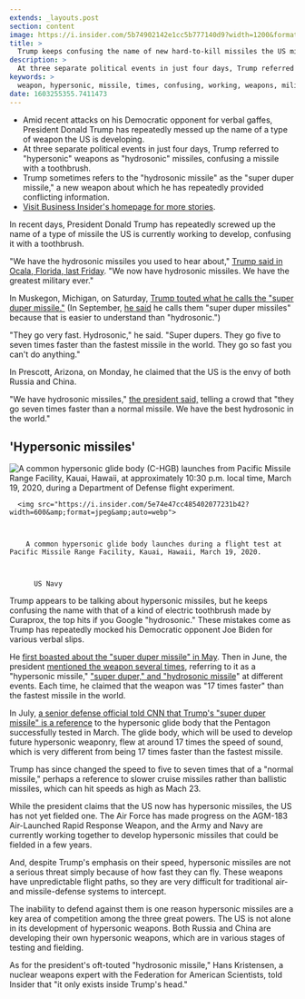 ```yaml
--- 
extends: _layouts.post 
section: content 
image: https://i.insider.com/5b74902142e1cc5b777140d9?width=1200&format=jpeg 
title: > 
  Trump keeps confusing the name of new hard-to-kill missiles the US military is working on with a toothbrush 
description: > 
  At three separate political events in just four days, Trump referred to "hypersonic" weapons as "hydrosonic" missiles, confusing a missile with a toothbrush.Trump sometimes refers to the "hydrosonic missile" as the "super duper missile," a new weapon about which he has repeatedly provided conflicting information."We have the hydrosonic missiles you used to hear about," Trump said in Ocala, Florida, last Friday.(In September, he said he calls them "super duper missiles" because that is easier to understand than "hydrosonic.")The inability to defend against them is one reason hypersonic missiles are a key area of competition among the three great powers. 
keywords: > 
  weapon, hypersonic, missile, times, confusing, working, weapons, military, missiles, hardtokill, duper, super, hydrosonic, keeps, trump, toothbrush 
date: 1603255355.7411473 
--- 
```

<div><ul class="summary-list">
<li>Amid recent attacks on his Democratic opponent for verbal gaffes, President Donald Trump has repeatedly messed up the name of a type of weapon the US is developing.</li>
<li>At three separate political events in just four days, Trump referred to "hypersonic" weapons as "hydrosonic" missiles, confusing a missile with a toothbrush.</li>
<li>Trump sometimes refers to the "hydrosonic missile" as the "super duper missile," a new weapon about which he has repeatedly provided conflicting information.</li>
<li><a href="https://www.businessinsider.com/?hprecirc-bullet">Visit Business Insider's homepage for more stories</a>.</li>
</ul>
<p id="gpt-post-defense-mobile_in_post_ad-fluid-1" class="ad ad-wrapper fluid in-post only-mobile"></p>

<p id="gpt-post-defense-desktop_in_post_ad-fluid-1" class="ad ad-wrapper fluid in-post only-desktop"></p>
<p>In recent days, President Donald Trump has repeatedly screwed up the name of a type of missile the US is currently working to develop, confusing it with a toothbrush.</p><p>"We have the hydrosonic missiles you used to hear about," <a href="https://twitter.com/atrupar/status/1317221997882036224">Trump said in Ocala, Florida, last Friday</a>. "We now have hydrosonic missiles. We have the greatest military ever."</p><p>In Muskegon, Michigan, on Saturday, <a href="https://twitter.com/atrupar/status/1317594826360147970">Trump touted what he calls the "super duper missile."</a> (In September, <a href="https://twitter.com/ddale8/status/1308170361876480002">he said</a> he calls them "super duper missiles" because that is easier to understand than "hydrosonic.")</p><p>"They go very fast. Hydrosonic," he said. "Super dupers. They go five to seven times faster than the fastest missile in the world. They go so fast you can't do anything."&#160;</p>
<p id="gpt-post-defense-mobile_in_post_ad-fluid-2" class="ad ad-wrapper fluid in-post only-mobile"></p>

<p id="gpt-post-defense-desktop_in_post_ad-fluid-2" class="ad ad-wrapper fluid in-post only-desktop"></p>
<p>In Prescott, Arizona, on Monday, he claimed that the US is the envy of both Russia and China.</p><p>"We have hydrosonic missiles," <a href="https://twitter.com/atrupar/status/1318291646572908546">the president said,</a> telling a crowd that "they go seven times faster than a normal missile. We have the best hydrosonic in the world."</p><h2>'Hypersonic missiles'</h2><p>
      <img class="lazy-image " src="" alt="A common hypersonic glide body (C-HGB) launches from Pacific Missile Range Facility, Kauai, Hawaii, at approximately 10:30 p.m. local time, March 19, 2020, during a Department of Defense flight experiment.">
    
    
      <img src="https://i.insider.com/5e74e47cc485402077231b42?width=600&amp;format=jpeg&amp;auto=webp">
    
    
    
        A common hypersonic glide body launches during a flight test at Pacific Missile Range Facility, Kauai, Hawaii, March 19, 2020.
      

        
          US Navy
        
    
</p><p>Trump appears to be talking about hypersonic missiles, but he keeps confusing the name with that of a kind of electric toothbrush made by Curaprox, the top hits if you Google "hydrosonic." These mistakes come as Trump has repeatedly mocked his Democratic opponent Joe Biden for various verbal slips.</p><p>He <a href="https://www.businessinsider.com/trump-says-us-building-what-he-calls-super-duper-missile-2020-5">first boasted about the "super duper missile" in May</a>. Then in June, the president <a href="https://www.businessinsider.com/trump-reveals-details-about-mystery-missile-in-west-point-speech-2020-6">mentioned the weapon several times</a>, referring to it as a "hypersonic missile," <a href="https://twitter.com/AtomicAnalyst/status/1275572294279221249">"super duper," and "hydrosonic missile</a>" at different events. Each time, he claimed that the weapon was "17 times faster" than the fastest missile in the world.</p>
<p id="gpt-post-defense-mobile_in_post_ad-fluid-3" class="ad ad-wrapper fluid in-post only-mobile"></p>

<p id="gpt-post-defense-desktop_in_post_ad-fluid-3" class="ad ad-wrapper fluid in-post only-desktop"></p>
<p>In July, <a href="https://www.businessinsider.com/pentagon-finally-reveals-what-trumps-super-duper-missile-actually-is-2020-7">a senior defense official told CNN that Trump's "super duper missile" is a reference</a> to the hypersonic glide body that the Pentagon successfully tested in March. The glide body, which will be used to develop future hypersonic weaponry, flew at around 17 times the speed of sound, which is very different from being 17 times faster than the fastest missile.</p><p>Trump has since changed the speed to five to seven times that of a "normal missile," perhaps a reference to slower cruise missiles rather than ballistic missiles, which can hit speeds as high as Mach 23.</p><p>While the president claims that the US now has hypersonic missiles, the US has not yet fielded one. The Air Force has made progress on the AGM-183 Air-Launched Rapid Response Weapon, and the Army and Navy are currently working together to develop hypersonic missiles that could be fielded in a few years.</p><p>And, despite Trump's emphasis on their speed, hypersonic missiles are not a serious threat simply because of how fast they can fly. These weapons have unpredictable flight paths, so they are very difficult for traditional air- and missile-defense systems to intercept.</p>
<p id="gpt-post-defense-mobile_in_post_ad-fluid-4" class="ad ad-wrapper fluid in-post only-mobile"></p>

<p id="gpt-post-defense-desktop_in_post_ad-fluid-4" class="ad ad-wrapper fluid in-post only-desktop"></p>
<p>The inability to defend against them is one reason hypersonic missiles are a key area of competition among the three great powers. The US is not alone in its development of hypersonic weapons. Both Russia and China are developing their own hypersonic weapons, which are in various stages of testing and fielding.</p><p>As for the president's oft-touted "hydrosonic missile," Hans Kristensen, a nuclear weapons expert with the Federation for American Scientists, told Insider that "it only exists inside Trump's head."</p>
                  </div>